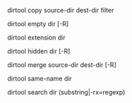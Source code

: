 dirtool copy source-dir dest-dir filter

dirtool empty dir [-R]

dirtool extension dir

dirtool hidden dir [-R]

dirtool merge source-dir dest-dir [-R]

dirtool same-name dir

dirtool search dir (substring|-rx=regexp)


